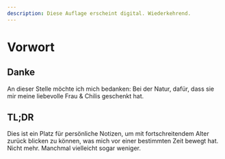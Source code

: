 ```yaml
---
description: Diese Auflage erscheint digital. Wiederkehrend.
---
```


# Vorwort

## Danke

An dieser Stelle möchte ich mich bedanken: Bei der Natur, dafür, dass sie mir meine liebevolle Frau & Chilis geschenkt hat.

## TL;DR

Dies ist ein Platz für persönliche Notizen, um mit fortschreitendem Alter zurück blicken zu können, was mich vor einer bestimmten Zeit bewegt hat. Nicht mehr. Manchmal vielleicht sogar weniger.

